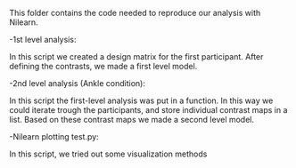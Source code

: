 This folder contains the code needed to reproduce our analysis with Nilearn.

-1st level analysis:

  In this script we created a design matrix for the first participant. After defining the contrasts, we made a first level       model.

-2nd level analysis (Ankle condition):
 
   In this script the first-level analysis was put in a function. In this way we could iterate trough the participants, and      store individual contrast maps in a list. Based on these contrast maps we made a second level model.

-Nilearn plotting test.py:

  In this script, we tried out some visualization methods 

